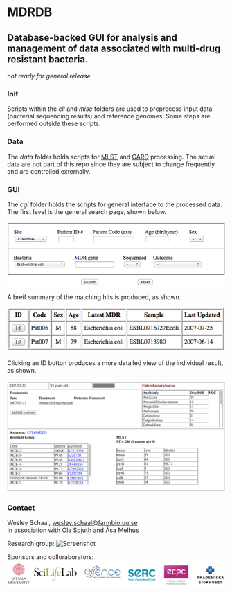 # MDRDB
## Database-backed GUI for analysis and management of data associated with multi-drug resistant bacteria.
_not ready for general release_

### Init
Scripts within the _cli_ and _misc_ folders are used to preprocess input data (bacterial sequencing results) and reference genomes. Some steps are performed outside these scripts.

### Data
The _data_ folder holds scripts for [MLST](http://pubmlst.org) and [CARD](https://card.mcmaster.ca) processing. The actual data are not part of this repo since they are subject to change frequently and are controlled externally.

### GUI
The _cgi_ folder holds the scripts for general interface to the processed data. The first level is the general search page, shown below.

![Screenshot](/img/ex01.png)

A breif summary of the matching hits is produced, as shown.

![Screenshot](/img/ex02.png)

Clicking an ID button produces a more detailed view of the individual result, as shown.

![Screenshot](/img/ex03b.png)

### Contact
Wesley Schaal, wesley.schaal@farmbio.uu.se  
In association with Ola Spjuth and Åsa Melhus

Research group:
![![Screenshot](/img/pharmbio-logo.png)](https://pharmb.io)

Sponsors and colloraborators:
![Screenshot](/img/aff_uu.png)
